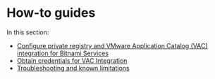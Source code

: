 # How-to guides

In this section:

- [Configure private registry and VMware Application Catalog (VAC) integration for Bitnami Services](configure-private-reg-integration.hbs.md)
- [Obtain credentials for VAC Integration](obtain-credentials-for-vac-integration.hbs.md)
- [Troubleshooting and known limitations](../../services-toolkit/how-to-guides/troubleshooting.hbs.md#stk-debug-dynamic-provisioning)
